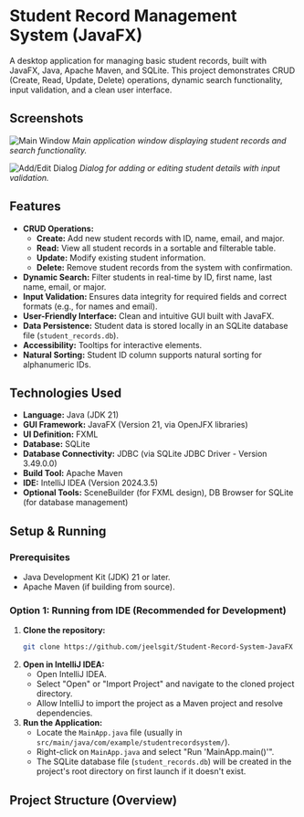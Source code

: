# Student Record Management System (JavaFX)

A desktop application for managing basic student records, built with JavaFX, Java, Apache Maven, and SQLite. This project demonstrates CRUD (Create, Read, Update, Delete) operations, dynamic search functionality, input validation, and a clean user interface.

## Screenshots

![Main Window]([URL_TO_YOUR_MAIN_WINDOW_SCREENSHOT.png](https://github.com/jeelsgit/Student-Record-System-JavaFX/blob/master/screenshots/Add_Edit_Dialog.png))
*Main application window displaying student records and search functionality.*

![Add/Edit Dialog]([URL_TO_YOUR_ADD_EDIT_DIALOG_SCREENSHOT.png](https://github.com/jeelsgit/Student-Record-System-JavaFX/blob/master/screenshots/Main_Window.png))
*Dialog for adding or editing student details with input validation.*

## Features

*   **CRUD Operations:**
    *   **Create:** Add new student records with ID, name, email, and major.
    *   **Read:** View all student records in a sortable and filterable table.
    *   **Update:** Modify existing student information.
    *   **Delete:** Remove student records from the system with confirmation.
*   **Dynamic Search:** Filter students in real-time by ID, first name, last name, email, or major.
*   **Input Validation:** Ensures data integrity for required fields and correct formats (e.g., for names and email).
*   **User-Friendly Interface:** Clean and intuitive GUI built with JavaFX.
*   **Data Persistence:** Student data is stored locally in an SQLite database file (`student_records.db`).
*   **Accessibility:** Tooltips for interactive elements.
*   **Natural Sorting:** Student ID column supports natural sorting for alphanumeric IDs.

## Technologies Used

*   **Language:** Java (JDK 21)
*   **GUI Framework:** JavaFX (Version 21, via OpenJFX libraries)
*   **UI Definition:** FXML
*   **Database:** SQLite
*   **Database Connectivity:** JDBC (via SQLite JDBC Driver - Version 3.49.0.0)
*   **Build Tool:** Apache Maven
*   **IDE:** IntelliJ IDEA (Version 2024.3.5)
*   **Optional Tools:** SceneBuilder (for FXML design), DB Browser for SQLite (for database management)

## Setup & Running

### Prerequisites

*   Java Development Kit (JDK) 21 or later.
*   Apache Maven (if building from source).

### Option 1: Running from IDE (Recommended for Development)

1.  **Clone the repository:**
    ```bash
    git clone https://github.com/jeelsgit/Student-Record-System-JavaFX
    ```
2.  **Open in IntelliJ IDEA:**
    *   Open IntelliJ IDEA.
    *   Select "Open" or "Import Project" and navigate to the cloned project directory.
    *   Allow IntelliJ to import the project as a Maven project and resolve dependencies.
3.  **Run the Application:**
    *   Locate the `MainApp.java` file (usually in `src/main/java/com/example/studentrecordsystem/`).
    *   Right-click on `MainApp.java` and select "Run 'MainApp.main()'".
    *   The SQLite database file (`student_records.db`) will be created in the project's root directory on first launch if it doesn't exist.

## Project Structure (Overview)
